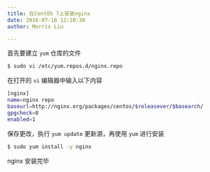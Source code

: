 ```yaml
---
title: 在CentOS 7上安装nginx
date: 2016-07-16 12:10:30
author: Morris Liu

---
```


首先要建立 `yum` 仓库的文件

``` bash
$ sudo vi /etc/yum.repos.d/nginx.repo
```

在打开的 `vi` 编辑器中输入以下内容

``` bash
[nginx]
name=nginx repo
baseurl=http://nginx.org/packages/centos/$releasever/$basearch/
gpgcheck=0
enabled=1
```

保存更改，执行 `yum update` 更新源，再使用 `yum` 进行安装

``` bash
$ sudo yum install -y nginx
```

nginx 安装完毕

<!-- more -->
